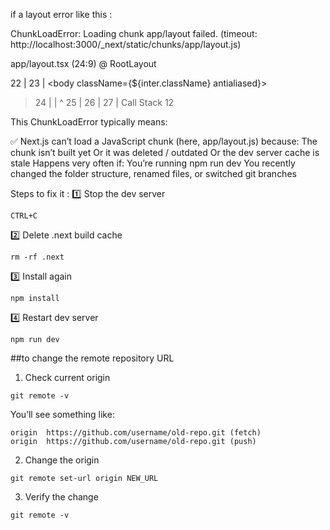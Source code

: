 if a layout error like this :

ChunkLoadError: Loading chunk app/layout failed.
(timeout: http://localhost:3000/_next/static/chunks/app/layout.js)

app/layout.tsx (24:9) @ RootLayout


  22 |     <html lang="en" suppressHydrationWarning>
  23 |       <body className={${inter.className} antialiased}>
> 24 |         <ThemeProvider attribute="class" defaultTheme="system" enableSystem disableTransitionOnChange>
     |         ^
  25 |           <SidebarProvider>
  26 |             <AppSidebar />
  27 |             <SidebarTrigger className="ml-3 mt-3" />
Call Stack
12


This ChunkLoadError typically means:

✅ Next.js can’t load a JavaScript chunk (here, app/layout.js) because:
The chunk isn’t built yet
Or it was deleted / outdated
Or the dev server cache is stale
Happens very often if:
You’re running npm run dev
You recently changed the folder structure, renamed files, or switched git branches

Steps to fix it :
1️⃣ Stop the dev server
```
CTRL+C
```
2️⃣ Delete .next build cache
```
rm -rf .next
```
3️⃣ Install again 
```
npm install
```
4️⃣ Restart dev server
```
npm run dev
```

##to change the remote repository URL

 1. Check current origin
 ```
 git remote -v 
 ```
 You’ll see something like:
 ```
 origin  https://github.com/username/old-repo.git (fetch)
origin  https://github.com/username/old-repo.git (push)
 ```

 2. Change the origin
 ```
 git remote set-url origin NEW_URL
 ```

  3. Verify the change
  ```
  git remote -v
  ```